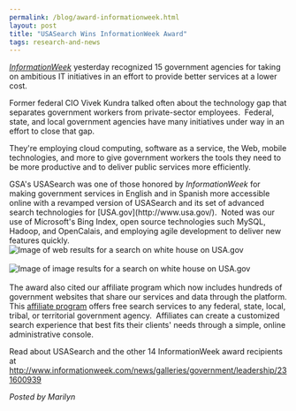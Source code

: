 ```yaml
---
permalink: /blog/award-informationweek.html
layout: post
title: "USASearch Wins InformationWeek Award"
tags: research-and-news
---
```

<p><span></span><em><a href="http://www.informationweek.com/news/galleries/government/leadership/231600939">InformationWeek</a></em><span> yesterday recognized 15 government agencies for taking on ambitious IT  initiatives in an effort to provide better services at a lower cost. </span></p>
<p><span></span><span id="internal-source-marker_0.7461269944906235">Former federal CIO Vivek Kundra talked often about the technology gap that separates government workers from private-sector employees.</span><span>  </span><span>Federal, state, and local government agencies have many initiatives under way in an effort to close that gap.</span></p>
<p><span>They're employing cloud computing, software as a service, the Web, mobile technologies, and more to give government workers the tools they need to be more productive and to deliver public services more efficiently.</span></p>
<p><span></span><span></span><span>GSA's USASearch was one of those honored by </span><em>InformationWeek </em><span>for making government services in English and in Spanish more accessible online with a revamped version of USASearch and its set of advanced search technologies for [USA.gov](http://www.usa.gov/).  Noted was our use of Microsoft's Bing Index, open source technologies such MySQL, Hadoop, and OpenCalais, and employing agile development to deliver new features quickly.</span><span><img alt="Image of web results for a search on white house on USA.gov" src="http://f22818b4dfc10241d8a3-f1564c64756a8cfee25b6b19953b1d23.r31.cf2.rackcdn.com/tumblr_lrjk43Q2sP1qid15q.png"/></span><br/><br/><img alt="Image of image results for a search on white house on USA.gov" src="http://f22818b4dfc10241d8a3-f1564c64756a8cfee25b6b19953b1d23.r31.cf2.rackcdn.com/tumblr_lrjk5nzgYz1qid15q.png"/><br/><br/><span><span id="internal-source-marker_0.7461269944906235">The award also cited our affiliate program which now includes hundreds of government websites that share our services and data through the platform. This </span><a href="https://search.usa.gov/affiliates"><span>affiliate program</span></a><span> offers free search services to any federal, state, local, tribal, or territorial government agency.  Affiliates can create a customized search experience that best fits their clients' needs through a simple, online administrative console.</span><span></span></span></p>
<p><span><span></span><span>Read about USASearch and the other 14&#160;</span><span>InformationWeek</span><span> award recipients at</span><br/><a href="http://www.informationweek.com/news/galleries/government/leadership/231600939"><span><a href="http://www.informationweek.com/news/galleries/government/leadership/231600939">http://www.informationweek.com/news/galleries/government/leadership/231600939</a></span></a></span></p>
<p><span><a href="http://www.informationweek.com/news/galleries/government/leadership/231600939"><span></span></a><em>Posted by Marilyn</em></span></p>
